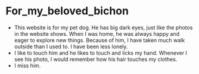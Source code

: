 # For_my_beloved_bichon
* This website is for my pet dog. He has big dark eyes, just like the photos in the website shows. When I was home, he was
always happy and eager to explore new things. Because of him, I have taken much walk outside than I used to. I have been less lonely.
* I like to touch him and he likes to touch and licks my hand. Whenever I see his photo, I would remember how his hair touches my clothes.
* I miss him.
